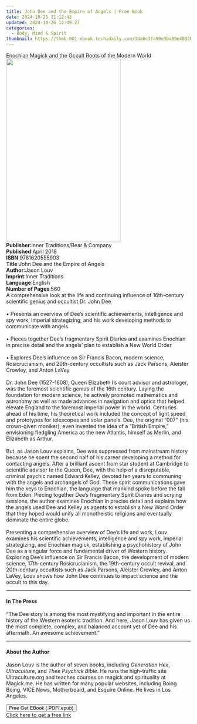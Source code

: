 ```yaml
---
title: John Dee and the Empire of Angels | Free Book
date: 2024-10-25 11:12:42
updated: 2024-10-26 12:49:27
categories:
  - Body, Mind & Spirit
thumbnail: https://thmb-001-ebook.techidaily.com/3da6c3fa90e3ba89e4032b3a2b636f084891e9fcdd8ca6f86333142199459b9d.jpg
---
```

<main id="book-container">
  <div class="flex flex-col">
    <div class="book-brief flex-1 py-6 px-4 sm:p-6 md:py-10 md:px-8">
      <!-- brief-->
      <div class="book-brief-main">
        Enochian Magick and the Occult Roots of the Modern World
      </div>
    </div>
    <div
      class="book-meta-info flex-1 grid gap-4 col-start-1 col-end-3 row-start-1 sm:mb-6 sm:grid-cols-4 lg:gap-6 lg:col-start-2 lg:row-end-6 lg:row-span-6 lg:mb-0"
    >
      <div
        class="book-meta-info-left place-content-center mt-4 p-4 text-sm leading-6 col-start-2 col-span-2 dark:text-slate-400"
      >
        <img
          class="w-full h-500 object-cover rounded-lg sm:h-255 sm:col-span-2 lg:col-span-full"
          src="https://img-001-ebook.techidaily.com/dcb6c5db863436d8345163fa340ce8523c86e26a9ada6e5810f5c037d83d9b94.jpg"
          alt=""
          width="312"
          height="500"
        />
      </div>
      <div
        class="book-meta-info-right mt-2 col-start-1 row-start-2 col-span-3 self-center"
      >
        <!-- meta data  -->
        <div class="flex flex-col px-4 md:px-8">
          <div class="flex-1">
            <strong>Publisher</strong>:<span class="px-2"
              >Inner Traditions/Bear &amp; Company</span
            >
          </div>
          <div class="flex-1">
            <strong>Published</strong>:<span class="px-2">April 2018</span>
          </div>
          <div class="flex-1">
            <strong>ISBN</strong>:<span class="px-2">9781620555903</span>
          </div>
          <div class="flex-1">
            <strong>Title</strong>:<span class="px-2"
              >John Dee and the Empire of Angels</span
            >
          </div>
          <div class="flex-1">
            <strong>Author</strong>:<span class="px-2">Jason Louv</span>
          </div>
          <div class="flex-1">
            <strong>Imprint</strong>:<span class="px-2">Inner Traditions</span>
          </div>
          <div class="flex-1">
            <strong>Language</strong>:<span class="px-2">English</span>
          </div>
          <div class="flex-1">
            <strong>Number of Pages</strong>:<span class="px-2">560</span>
          </div>
        </div>
      </div>
    </div>
    <div class="book-description flex-1 py-6 px-4 sm:p-6 md:py-10 md:px-8">
      <div class="book-description-main">
        <div accordion-content="" id="description">
          A comprehensive look at the life and continuing influence of
          16th-century scientific genius and occultist Dr. John Dee
          <br /><br />• Presents an overview of Dee’s scientific achievements,
          intelligence and spy work, imperial strategizing, and his work
          developing methods to communicate with angels <br /><br />• Pieces
          together Dee’s fragmentary Spirit Diaries and examines Enochian in
          precise detail and the angels’ plan to establish a New World Order
          <br /><br />• Explores Dee’s influence on Sir Francis Bacon, modern
          science, Rosicrucianism, and 20th-century occultists such as Jack
          Parsons, Aleister Crowley, and Anton LaVey <br /><br />Dr. John Dee
          (1527-1608), Queen Elizabeth I’s court advisor and astrologer, was the
          foremost scientific genius of the 16th century. Laying the foundation
          for modern science, he actively promoted mathematics and astronomy as
          well as made advances in navigation and optics that helped elevate
          England to the foremost imperial power in the world. Centuries ahead
          of his time, his theoretical work included the concept of light speed
          and prototypes for telescopes and solar panels. Dee, the original
          “007” (his crown-given moniker), even invented the idea of a “British
          Empire,” envisioning fledgling America as the new Atlantis, himself as
          Merlin, and Elizabeth as Arthur. <br /><br />But, as Jason Louv
          explains, Dee was suppressed from mainstream history because he spent
          the second half of his career developing a method for contacting
          angels. After a brilliant ascent from star student at Cambridge to
          scientific advisor to the Queen, Dee, with the help of a disreputable,
          criminal psychic named Edward Kelley, devoted ten years to communing
          with the angels and archangels of God. These spirit communications
          gave him the keys to Enochian, the language that mankind spoke before
          the fall from Eden. Piecing together Dee’s fragmentary Spirit Diaries
          and scrying sessions, the author examines Enochian in precise detail
          and explains how the angels used Dee and Kelley as agents to establish
          a New World Order that they hoped would unify all monotheistic
          religions and eventually dominate the entire globe.
          <br /><br />Presenting a comprehensive overview of Dee’s life and
          work, Louv examines his scientific achievements, intelligence and spy
          work, imperial strategizing, and Enochian magick, establishing a
          psychohistory of John Dee as a singular force and fundamental driver
          of Western history. Exploring Dee’s influence on Sir Francis Bacon,
          the development of modern science, 17th-century Rosicrucianism, the
          19th-century occult revival, and 20th-century occultists such as Jack
          Parsons, Aleister Crowley, and Anton LaVey, Louv shows how John Dee
          continues to impact science and the occult to this day.
        </div>
        <div class="accordion-fader"></div>
      </div>
    </div>
    <div class="book-excerpts flex-1 py-6 px-4 sm:p-6 md:py-10 md:px-8">
      <!-- excerpts-->
      <div class="book-excerpts-main">
        <hr />
        <h4 class="placeholder placeholder-heading">
          <span>In The Press</span>
        </h4>
        <p>
          “The Dee story is among the most mystifying and important in the
          entire history of the Western esoteric tradition. And here, Jason Louv
          has given us the most complete, complex, and balanced account yet of
          Dee and his aftermath. An awesome achievement.”
        </p>
      </div>
    </div>
    <div class="book-about-author flex-1 py-6 px-4 sm:p-6 md:py-10 md:px-8">
      <!-- about author-->
      <div class="book-main-author-main">
        <hr />
        <h4 class="placeholder placeholder-heading">
          <span>About the Author</span>
        </h4>
        <p>
          Jason Louv is the author of seven books, including
          <i>Generation Hex</i>, <i>Ultraculture</i>, and
          <i>Thee Psychick Bible</i>. He runs the high-traffic site
          Ultraculture.org and teaches courses on magick and spirituality at
          Magick.me. He has written for many popular websites, including Boing
          Boing, VICE News, Motherboard, and Esquire Online. He lives in Los
          Angeles.
        </p>
      </div>
    </div>
    <div class="book-free-get flex-1 py-6 px-4 sm:p-6 md:py-10 md:px-8">
      <button
        id="btn-free-get"
        class="bg-blue-500 hover:bg-blue-700 text-white font-bold py-2 px-4 rounded"
      >
        Free Get EBook (.PDF/.epub)
      </button>
      <div id="countdown-display" class="px-2 text-lg mt-2"></div>
      <a
        id="free-link"
        class="hidden bg-blue-500 hover:bg-blue-700 text-white font-bold py-2 px-4 rounded"
        href="https://www.ebooks.com/en-us/book/95856047/john-dee-and-the-empire-of-angels/jason-louv/"
        target="_blank"
        >Click here to get a free link</a
      >
    </div>
    <script>
      let countdownTime = 0;
      let countdownInterval = null;
      document
        .getElementById('btn-free-get')
        .addEventListener('click', startCountdown);
      function startCountdown() {
        countdownTime = new Date().getTime() + 60000 * 3;
        countdownInterval = setInterval(updateCountdown, 1000);
        document.getElementById('btn-free-get').disabled = true;
        document
          .getElementById('btn-free-get')
          .classList.add('bg-gray-500', 'cursor-not-allowed');
      }
      function updateCountdown() {
        let currentTime = new Date().getTime();
        let timeLeft = countdownTime - currentTime;
        let secondsLeft = Math.floor(timeLeft / 1000);
        document.getElementById('countdown-display').innerHTML =
          `Remaining time: ${secondsLeft} seconds.`;
        if (secondsLeft <= 0) {
          clearInterval(countdownInterval);
          document.getElementById('btn-free-get').classList.add('hidden');
          document.getElementById('free-link').classList.remove('hidden');
          document.getElementById('countdown-display').innerHTML = '';
        }
      }
    </script>
  </div>
</main>
